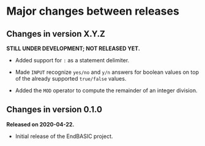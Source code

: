 # Major changes between releases

## Changes in version X.Y.Z

**STILL UNDER DEVELOPMENT; NOT RELEASED YET.**

*   Added support for `:` as a statement delimiter.

*   Made `INPUT` recognize `yes/no` and `y/n` answers for boolean values
    on top of the already supported `true/false` values.

*   Added the `MOD` operator to compute the remainder of an integer division.

## Changes in version 0.1.0

**Released on 2020-04-22.**

*   Initial release of the EndBASIC project.
